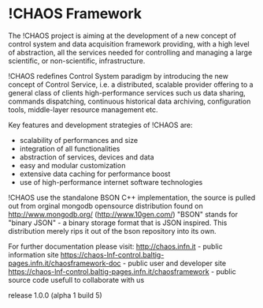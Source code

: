 !CHAOS Framework
=================================================

The !CHAOS project is aiming at the development of a new concept of control system and data acquisition framework
providing, with a high level of abstraction, all the services needed for controlling and managing a large scientific,
or non-scientific, infrastructure.  

!CHAOS redefines Control System paradigm by introducing the new concept of Control Service, i.e. a distributed,
scalable provider offering to a general class of clients high-performance services such us data sharing, commands
dispatching, continuous historical data archiving, configuration tools, middle-layer resource management etc.  


Key features and development strategies of !CHAOS are:  

- scalability of performances and size
- integration of all functionalities
- abstraction of services,  devices and data
- easy and modular customization
- extensive data caching for performance boost
- use of high-performance internet software technologies

!CHAOS use the standalone BSON C++ implementation, the source is pulled out from orginal mongodb opensource distribution found on http://www.mongodb.org/ (http://www.10gen.com/)
"BSON" stands for "binary JSON" - a binary storage format that is JSON inspired.
This distribution merely rips it out of the bson repository into its own.


For further documentation please visit:
http://chaos.infn.it                                                - public information site
https://chaos-lnf-control.baltig-pages.infn.it/chaosframework-doc   - public user and developer site
https://chaos-lnf-control.baltig-pages.infn.it/chaosframework       - public source code usefull to collaborate with us


release 1.0.0 (alpha 1 build 5)
